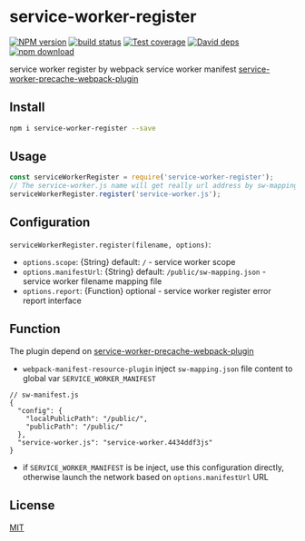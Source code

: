 # service-worker-register

[![NPM version][npm-image]][npm-url]
[![build status][travis-image]][travis-url]
[![Test coverage][codecov-image]][codecov-url]
[![David deps][david-image]][david-url]
[![npm download][download-image]][download-url]

[npm-image]: https://img.shields.io/npm/v/service-worker-register.svg?style=flat-square
[npm-url]: https://npmjs.org/package/service-worker-register
[travis-image]: https://img.shields.io/travis/hubcarl/service-worker-register.svg?style=flat-square
[travis-url]: https://travis-ci.org/hubcarl/service-worker-register
[codecov-image]: https://codecov.io/gh/hubcarl/service-worker-register/branch/master/graph/badge.svg
[codecov-url]: https://codecov.io/gh/hubcarl/service-worker-register
[david-image]: https://img.shields.io/david/hubcarl/service-worker-register.svg?style=flat-square
[david-url]: https://david-dm.org/hubcarl/service-worker-register
[snyk-image]: https://snyk.io/test/npm/service-worker-register/badge.svg?style=flat-square
[snyk-url]: https://snyk.io/test/npm/service-worker-register
[download-image]: https://img.shields.io/npm/dm/service-worker-register.svg?style=flat-square
[download-url]: https://npmjs.org/package/service-worker-register

service worker register by webpack service worker manifest [service-worker-precache-webpack-plugin](https://github.com/hubcarl/service-worker-precache-webpack-plugin)


## Install

```bash
npm i service-worker-register --save
```

## Usage

```js
const serviceWorkerRegister = require('service-worker-register');
// The service-worker.js name will get really url address by sw-mapping.json file
serviceWorkerRegister.register('service-worker.js');
```

## Configuration

`serviceWorkerRegister.register(filename, options)`:

- `options.scope`: {String} default: `/` - service worker scope
- `options.manifestUrl`: {String} default: `/public/sw-mapping.json` - service worker filename mapping file
- `options.report`: {Function} optional - service worker register error report interface 

## Function

The plugin depend on [service-worker-precache-webpack-plugin](https://github.com/hubcarl/service-worker-precache-webpack-plugin)

- `webpack-manifest-resource-plugin` inject `sw-mapping.json` file content to global var `SERVICE_WORKER_MANIFEST` 


```
// sw-manifest.js
{
  "config": {
    "localPublicPath": "/public/",
    "publicPath": "/public/"
  },
  "service-worker.js": "service-worker.4434ddf3js"
}
```

- if `SERVICE_WORKER_MANIFEST` is be inject, use this configuration directly, otherwise launch the network based on `options.manifestUrl` URL 


## License

[MIT](LICENSE)
